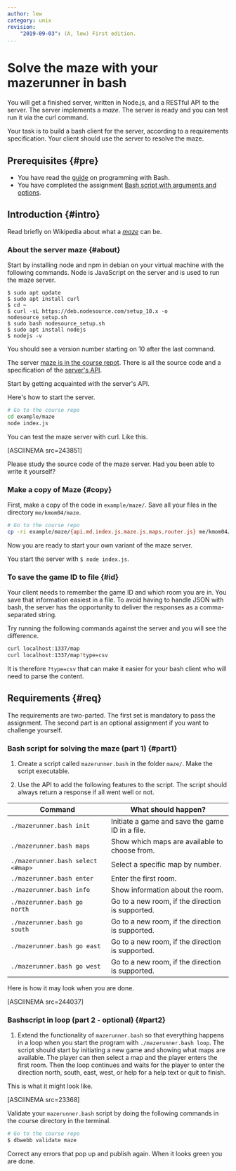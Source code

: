```yaml
---
author: lew
category: unix
revision:
    "2019-09-03": (A, lew) First edition.
...
```

Solve the maze with your mazerunner in bash
==================================

You will get a finished server, written in Node.js, and a RESTful API to the server. The server implements a *maze*. The server is ready and you can test run it via the curl command.

Your task is to build a bash client for the server, according to a requirements specification. Your client should use the server to resolve the maze.

<!--more-->




Prerequisites {#pre}
-----------------------

* You have read the [guide](guide/get-started-with-bash) on programming with Bash.
* You have completed the assignment [Bash script with arguments and options](uppgift/bash-options-command-arguments).



Introduction {#intro}
-----------------------

Read briefly on Wikipedia about what a [*maze*](https://en.wikipedia.org/wiki/Maze) can be.

<!-- This is what it may look like when you solve the maze with your script:

[INFO]Note that the file extension should be **mazerunner.bash**.[/INFO]

[ASCIINEMA src=1voz3ecbgsbu5dytp9sz5n2kb] -->



### About the server maze {#about}

Start by installing node and npm in debian on your virtual machine with the following commands. Node is JavaScript on the server and is used to run the maze server.

```shell
$ sudo apt update
$ sudo apt install curl
$ cd ~
$ curl -sL https://deb.nodesource.com/setup_10.x -o nodesource_setup.sh
$ sudo bash nodesource_setup.sh
$ sudo apt install nodejs
$ nodejs -v
```

You should see a version number starting on 10 after the last command.

The server [maze is in the course repot](https://github.com/dbwebb-se/unix/tree/master/example/maze). There is all the source code and a specification of the [server's API](https://github.com/dbwebb-se/unix/blob/master/example/maze/api.md).

Start by getting acquainted with the server's API.

Here's how to start the server.

```bash
# Go to the course repo
cd example/maze
node index.js
```

You can test the maze server with curl. Like this.

[ASCIINEMA src=243851]

Please study the source code of the maze server. Had you been able to write it yourself?



### Make a copy of Maze {#copy}

First, make a copy of the code in `example/maze/`. Save all your files in the directory `me/kmom04/maze`.

```bash
# Go to the course repo
cp -ri example/maze/{api.md,index.js,maze.js,maps,router.js} me/kmom04/maze/
```

Now you are ready to start your own variant of the maze server.

You start the server with `$ node index.js`.



### To save the game ID to file {#id}

Your client needs to remember the game ID and which room you are in. You save that information easiest in a file. To avoid having to handle JSON with bash, the server has the opportunity to deliver the responses as a comma-separated string.

Try running the following commands against the server and you will see the difference.

```bash
curl localhost:1337/map
curl localhost:1337/map?type=csv
```

It is therefore `?type=csv` that can make it easier for your bash client who will need to parse the content.



Requirements {#req}
-----------------------

The requirements are two-parted. The first set is mandatory to pass the assignment. The second part is an optional assignment if you want to challenge yourself.



### Bash script for solving the maze (part 1) {#part1}

1. Create a script called `mazerunner.bash` in the folder `maze/`. Make the script executable.

1. Use the API to add the following features to the script. The script should always return a response if all went well or not.

| Command                | What should happen? |
|-------------------------|-----------------|
| `./mazerunner.bash init`     | Initiate a game and save the game ID in a file. |
| `./mazerunner.bash maps`     | Show which maps are available to choose from. |
| `./mazerunner.bash select <#map>` | Select a specific map by number. |
| `./mazerunner.bash enter`    | Enter the first room. |
| `./mazerunner.bash info`     | Show information about the room. |
| `./mazerunner.bash go north` | Go to a new room, if the direction is supported. |
| `./mazerunner.bash go south` | Go to a new room, if the direction is supported. |
| `./mazerunner.bash go east`  | Go to a new room, if the direction is supported. |
| `./mazerunner.bash go west`  | Go to a new room, if the direction is supported. |

Here is how it may look when you are done.

[ASCIINEMA src=244037]



### Bashscript in loop (part 2 - optional) {#part2}

1. Extend the functionality of `mazerunner.bash` so that everything happens in a loop when you start the program with `./mazerunner.bash loop`. The script should start by initiating a new game and showing what maps are available. The player can then select a map and the player enters the first room. Then the loop continues and waits for the player to enter the direction north, south, east, west, or help for a help text or quit to finish.

This is what it might look like.

[ASCIINEMA src=23368]




Validate your `mazerunner.bash` script by doing the following commands in the course directory in the terminal.

```bash
# Go to the course repo
$ dbwebb validate maze
```

Correct any errors that pop up and publish again. When it looks green you are done.
